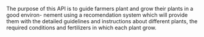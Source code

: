 The purpose of this API is to guide farmers plant and grow their plants in a good environ-
nement using a recomendation system which will provide them with the detailed guidelines and
instructions about different plants, the required conditions and fertilizers in which each plant
grow.
